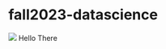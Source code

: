 # fall2023-datascience
<img src="https://www.analyticsinsight.net/wp-content/uploads/2021/08/7-Benefits-of-Data-Science.jpg">
Hello There
